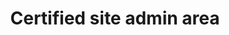 ---
title: 'Certified site admin area'
field: 'is.certifiedSite.adminArea'
slug: 'certification-certified-site-admin-area'
description: 'Area in hectares'
required: False
module: 'Certified Resource or Site'
cluster: 'Certification'
policy: 'Free value. Single value only.'
layout: 'home'
---